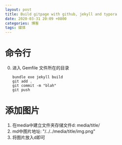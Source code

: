 ```yaml
---
layout: post
title: Build gitpage with github, jekyll and typora
date: 2020-03-31 20:09 +0800
categories: 博客
tags: 媒体
---
```


# 命令行

0. 进入 Gemfile 文件所在的目录
   ```shell
   bundle exe jekyll build
   git add .
   git commit -m "blah"
   git push
   ```
# 添加图片

1. 在media中建立文件夹存储文件d: media/title/
2. md中图片地址: "/../../media/title/img.png"
3. 将图片放入d即可

